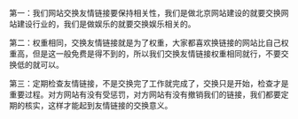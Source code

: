 第一：我们网站交换友情链接要保持相关性，我们是做北京网站建设的就要交换网站建设行业的，我们是做娱乐的就要交换娱乐相关的。

第二：权重相同，交换友情链接就是为了权重，大家都喜欢换链接的网站比自己权重高，但是这一般免费是得不到的，所以我们交换友情链接权重相同就行，不要交换低的就可以。

第三：定期检查友情链接，不是交换完了工作就完成了，交换只是开始，检查才是重要过程。对方网站有没有受惩罚，对方网站有没有撤销我们的链接，我们都要定期的核实，这样才能起到友情链接的交换意义。